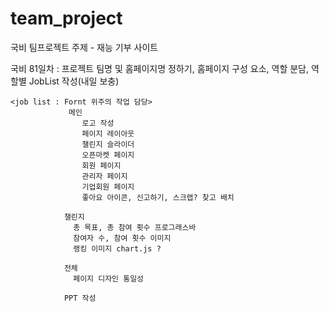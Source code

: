 # team_project
국비 팀프로젝트 주제 - 재능 기부 사이트 

국비 81일차 : 프로젝트 팀명 및 홈페이지명 정하기, 홈페이지 구성 요소, 역할 분담, 역할별 JobList 작성(내일 보충)
```
<job list : Fornt 위주의 작업 담당>
             메인
                로고 작성
                페이지 레이아웃
                챌린지 슬라이더
                오픈마켓 페이지
                회원 페이지
                관리자 페이지
                기업회원 페이지
                좋아요 아이콘, 신고하기, 스크랩? 찾고 배치

            챌린지
              총 목표, 총 참여 횟수 프로그래스바
              참여자 수, 참여 횟수 이미지
              랭킹 이미지 chart.js ?

            전체
              페이지 디자인 통일성

            PPT 작성
```
